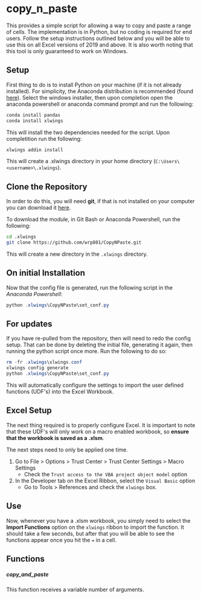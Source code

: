 # copy_n_paste 

This provides a simple script for allowing a way to copy and paste a range of cells. The implementation is in Python, but no coding is required for end users. Follow the setup instructions outlined below and you will be able to use this on all Excel versions of 2019 and above. It is also worth noting that this tool is only guaranteed to work on Windows. 


## Setup 
First thing to do is to install Python on your machine (if it is not already installed). For simplicity, the Anaconda distribution is recommended (found [here](https://docs.conda.io/en/latest/miniconda.html)). Select the windows installer, then upon completion open the anaconda powershell or anaconda command prompt and run the following:

```bash
conda install pandas 
conda install xlwings
```
This will install the two dependencies needed for the script. Upon completition run the following:

```bash
xlwings addin install
```

This will create a .xlwings directory in your home directory (`C:\Users\<username>\.xlwings`). 


## Clone the Repository 

In order to do this, you will need **git**, if that is not installed on your computer you can download it [here](https://git-scm.com/downloads).

To download the module, in Git Bash or Anaconda Powershell, run the following:

```bash 
cd .xlwings
git clone https://github.com/wrp801/CopyNPaste.git
```
This will create a new directory in the `.xlwings` directory.

## On initial Installation
Now that the config file is generated, run the following script in the *Anaconda Powershell*:
```powershell
python .xlwings\CopyNPaste\set_conf.py 
```

## For updates 
If you have re-pulled from the repository, then will need to redo the config setup. That can be done by deleting the initial file, generating it again, then running the python script once more. Run the following to do so: 

```powershell
rm -fr .xlwings\xlwings.conf
xlwings config generate
python .xlwings\CopyNPaste\set_conf.py 

```

This will automatically configure the settings to import the user defined functions (UDF's) into the Excel Workbook. 

## Excel Setup
The next thing required is to properly configure Excel. It is important to note that these UDF's will only work on a macro enabled workbook, so **ensure that the workbook is saved as a .xlsm**. 

The next steps need to only be applied one time.

1.  Go to File > Options > Trust Center > Trust Center Settings > Macro Settings 
	- Check the `Trust access to the VBA project object model` option
2. In the Developer tab on the Excel Ribbon, select the `Visual Basic` option
	- Go to Tools > References and check the `xlwings` box. 


## Use 
Now, whenever you have a .xlsm workbook, you simply need to select the **Import Functions** option on the `xlwings` ribbon to import the function. It should take a few seconds, but after that you will be able to see the functions appear once you hit the `=` in a cell. 

## Functions 

##### copy_and_paste
This function receives a variable number of arguments. 

